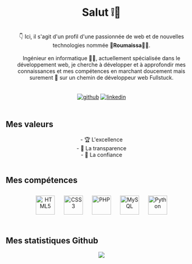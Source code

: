 # <div align="center">Salut ❕👋</div>
<br/>

<div align="center">👇 Ici, il s'agit d'un profil d'une passionnée de web et de nouvelles technologies nommée 🌟<b>Roumaissa</b>🌟😉.</div>
<br/>

<div align="center"> Ingénieur en informatique 👩‍💻, actuellement spécialisée dans le développement web, je cherche à développer et  à approfondir  mes connaissances et mes compétences en marchant doucement mais surement 🐢 sur un chemin de développeur web Fullstuck. </div>
<br/><br/>

<div align="center">
<a href="https://github.com/MaissaRou" target="_blank">
<img src=https://img.shields.io/badge/github-%2324292e.svg?&style=for-the-badge&logo=github&logoColor=white alt=github style="margin-bottom: 5px;" /></a>
<a href="https://linkedin.com/in/Roumaissa Lachgar" target="_blank">
<img src=https://img.shields.io/badge/linkedin-%231E77B5.svg?&style=for-the-badge&logo=linkedin&logoColor=white alt=linkedin style="margin-bottom: 5px;" /></a>  
</div>
<br/>

## Mes valeurs
<div align="center"> - 🏆 L'excellence </div>
<div align="center"> - 🔎 La transparence </div>
<div align="center"> - 🤝 La confiance </div>
<br/> 



 

## Mes compétences  
<div align="center">  
<img style="margin: 10px" src="https://profilinator.rishav.dev/skills-assets/html5-original-wordmark.svg" alt="HTML5" height="50" />  
<img style="margin: 10px" src="https://profilinator.rishav.dev/skills-assets/css3-original-wordmark.svg" alt="CSS3" height="50" />  
<img style="margin: 10px" src="https://profilinator.rishav.dev/skills-assets/php-original.svg" alt="PHP" height="50" />  
<img style="margin: 10px" src="https://profilinator.rishav.dev/skills-assets/mysql-original-wordmark.svg" alt="MySQL" height="50" />  
<img style="margin: 10px" src="https://profilinator.rishav.dev/skills-assets/python-original.svg" alt="Python" height="50" />  
</div>  
<br/>  

## Mes statistiques Github  
<div align="center"><img src="https://github-readme-stats.vercel.app/api?username=MaissaRou&show_icons=true&count_private=true&hide_border=true" align="center" /></div>  
<br/>  


  
